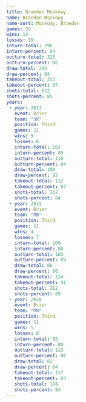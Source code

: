 ```yaml
---
title: Braeden Moskowy
name: Braeden Moskowy
name-sort: Moskowy, Braeden
games: 33
wins: 14
losses: 19
inturn-total: 296
inturn-percent: 84
outturn-total: 326
outturn-percent: 86
draw-total: 269
draw-percent: 84
takeout-total: 353
takeout-percent: 87
shots-total: 622
shots-percent: 85
years:
 - year: 2013
   event: Brier
   team: "SK"
   position: Third
   games: 11
   wins: 5
   losses: 6
   inturn-total: 102
   inturn-percent: 85
   outturn-total: 110
   outturn-percent: 84
   draw-total: 100
   draw-percent: 82
   takeout-total: 112
   takeout-percent: 87
   shots-total: 212
   shots-percent: 84
 - year: 2015
   event: Brier
   team: "MB"
   position: Third
   games: 11
   wins: 4
   losses: 7
   inturn-total: 109
   inturn-percent: 88
   outturn-total: 103
   outturn-percent: 89
   draw-total: 88
   draw-percent: 86
   takeout-total: 124
   takeout-percent: 91
   shots-total: 212
   shots-percent: 89
 - year: 2018
   event: Brier
   team: "MB"
   position: Third
   games: 11
   wins: 5
   losses: 6
   inturn-total: 85
   inturn-percent: 80
   outturn-total: 113
   outturn-percent: 86
   draw-total: 81
   draw-percent: 84
   takeout-total: 117
   takeout-percent: 83
   shots-total: 198
   shots-percent: 83
---
```

